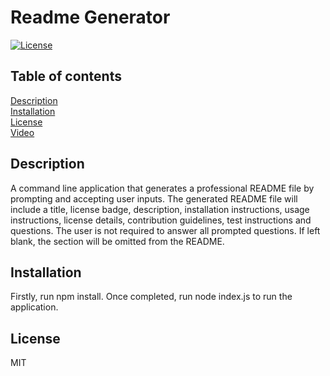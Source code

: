 
# Readme Generator
[![License](https://img.shields.io/badge/license-MIT-orange.svg)](https://opensource.org/licenses/MIT)

## Table of contents
[Description](#description)<br>
[Installation](#installation)<br>
[License](#license)<br>
[Video](#video)<br>

<a name="description"></a>
## Description
A command line application that generates a professional README file by prompting and accepting user inputs. The generated README file will include a title, license badge, description, installation instructions, usage instructions, license details, contribution guidelines, test instructions and questions. The user is not required to answer all prompted questions. If left blank, the section will be omitted from the README.

<a name="installation"></a>
## Installation
Firstly, run npm install. Once completed, run node index.js to run the application.

<a name="license"></a>
## License
MIT

<a name="video"></a>
